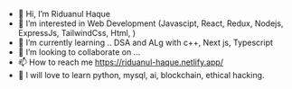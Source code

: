 - 👋 Hi, I’m Riduanul Haque
- 👀 I’m interested in Web Development (Javascipt, React, Redux, Nodejs, ExpressJs, TailwindCss, Html, )
- 🌱 I’m currently learning .. DSA and ALg with c++, Next js, Typescript
- 💞️ I’m looking to collaborate on ...
- 📫 How to reach me https://riduanul-haque.netlify.app/
- 💞️ I will love to learn python, mysql, ai, blockchain, ethical hacking.

<!---
riduanul/riduanul is a ✨ special ✨ repository because its `README.md` (this file) appears on your GitHub profile.
You can click the Preview link to take a look at your changes.
--->

